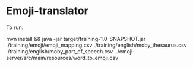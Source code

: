 # Emoji-translator

To run:

mvn install && java -jar target/training-1.0-SNAPSHOT.jar ./training/emoji/emoji_mapping.csv ./training/english/moby_thesaurus.csv ./training/english/moby_part_of_speech.csv ../emoji-server/src/main/resources/word_to_emoji.csv